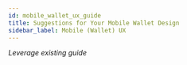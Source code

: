 ```yaml
---
id: mobile_wallet_ux_guide
title: Suggestions for Your Mobile Wallet Design
sidebar_label: Mobile (Wallet) UX
---
```


_Leverage existing guide_